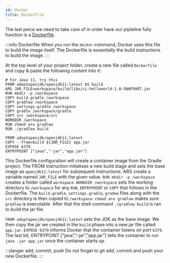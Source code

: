 ```yaml
---
id: docker
title: Dockerfile
---
```


The last peice we need to take care of in order have our pipleline fully function is a [Dockerfile](https://www.cloudbees.com/blog/what-is-a-dockerfile).

:::info Dockerfile
When you run the `docker` command, Docker uses this file to build the image itself. The Dockerfile is essentially the build instructions to build the image.
:::

At the top level of your project folder, create a new file called `Dockerfile` and copy & paste the following content into it:

```
# For Java 11, try this
FROM adoptopenjdk/openjdk11:latest AS build
ARG JAR_FILE=workspace/build/libs/ci-helloworld-1.0-SNAPSHOT.jar
RUN mkdir -p /workspace
COPY build.gradle /workspace
COPY gradlew /workspace
COPY settings.gradle /workspace
COPY gradle /workspace/gradle
COPY src /workspace/src
WORKDIR /workspace
RUN chmod a+x gradlew
RUN ./gradlew build

FROM adoptopenjdk/openjdk11:latest
COPY --from=build ${JAR_FILE} app.jar
EXPOSE 6379
ENTRYPOINT ["java","-jar","app.jar"]
```

This Dockerfile configuration will create a container image from the Gradle project. The FROM instruction initialises a new build stage and sets the base image as `openjdk11:latest` for subsequent instructions. ARG create a variable named `JAR_FILE` with the given value. `RUN mkdir -p /workspace` creates a folder called `workspace`. `WORKDIR /workspace` sets the working directory to `/workspace` for any `RUN`, `ENTRYPOINT` or `COPY` that follows in the Dockerfile. The `build.gradle`, `settings.gradle`, `gradew` files along with the `src` directory is then copied to `/workspace`. `chmod a+x gradlew` makes sure `gradlew` is executable. After that the shell command `./gradlew build` is ran to build the jar file.

`FROM adoptopenjdk/openjdk11:latest` sets the JDK as the base image. We then copy the jar we created in the `build` phase into a new jar file called `app.jar`. `EXPOSE 6379` informs Docker that the container listens on port `6379`. The last bit, ENTRYPOINT [“java”,”-jar”,”app.jar”] tells the container to run `java -jar app.jar` once the container starts up.

:::danger add, commit, push
Do not forget to git add, commit and push your new Dockerfile.
:::

